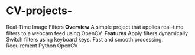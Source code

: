 # CV-projects-
Real-Time Image Filters
**Overview**
A simple project that applies real-time filters to a webcam feed using OpenCV.
**Features**
Apply filters dynamically.
Switch filters using keyboard keys.
Fast and smooth processing.
Requirement
Python
OpenCV


